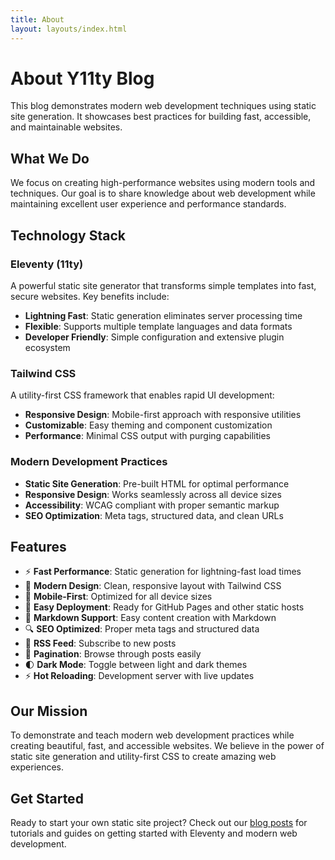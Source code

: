 ```yaml
---
title: About
layout: layouts/index.html
---
```


# About Y11ty Blog

This blog demonstrates modern web development techniques using static site generation. It showcases best practices for building fast, accessible, and maintainable websites.

## What We Do

We focus on creating high-performance websites using modern tools and techniques. Our goal is to share knowledge about web development while maintaining excellent user experience and performance standards.

## Technology Stack

### Eleventy (11ty)
A powerful static site generator that transforms simple templates into fast, secure websites. Key benefits include:
- **Lightning Fast**: Static generation eliminates server processing time
- **Flexible**: Supports multiple template languages and data formats
- **Developer Friendly**: Simple configuration and extensive plugin ecosystem

### Tailwind CSS
A utility-first CSS framework that enables rapid UI development:
- **Responsive Design**: Mobile-first approach with responsive utilities
- **Customizable**: Easy theming and component customization
- **Performance**: Minimal CSS output with purging capabilities

### Modern Development Practices
- **Static Site Generation**: Pre-built HTML for optimal performance
- **Responsive Design**: Works seamlessly across all device sizes
- **Accessibility**: WCAG compliant with proper semantic markup
- **SEO Optimization**: Meta tags, structured data, and clean URLs

## Features

- ⚡ **Fast Performance**: Static generation for lightning-fast load times
- 🎨 **Modern Design**: Clean, responsive layout with Tailwind CSS
- 📱 **Mobile-First**: Optimized for all device sizes
- 🚀 **Easy Deployment**: Ready for GitHub Pages and other static hosts
- 📝 **Markdown Support**: Easy content creation with Markdown
- 🔍 **SEO Optimized**: Proper meta tags and structured data
- 📄 **RSS Feed**: Subscribe to new posts
- 📖 **Pagination**: Browse through posts easily
- 🌓 **Dark Mode**: Toggle between light and dark themes
- ⚡ **Hot Reloading**: Development server with live updates

## Our Mission

To demonstrate and teach modern web development practices while creating beautiful, fast, and accessible websites. We believe in the power of static site generation and utility-first CSS to create amazing web experiences.

## Get Started

Ready to start your own static site project? Check out our [blog posts](/blog) for tutorials and guides on getting started with Eleventy and modern web development.
